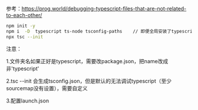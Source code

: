 参考：https://prog.world/debugging-typescript-files-that-are-not-related-to-each-other/

```bash
npm init -y
npm i  -D  typescript ts-node tsconfig-paths    // 即便全局安装了typescript，这里仍然需要
npx tsc --init
```



注意：

1.文件夹名如果正好是typescript，需要改package.json，把name改成非'typescript'

2.tsc --init 会生成tsconfig.json，但是默认的无法调试typescript（至少sourcemap没有设置），需要自定义

3.配置launch.json



